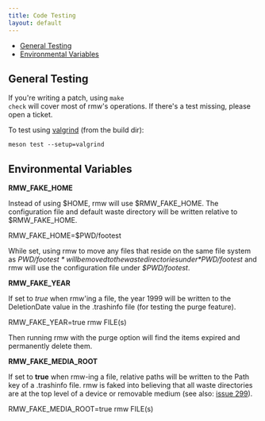 ```yaml
---
title: Code Testing
layout: default
---
```

<ul>
  <li><a href="#general_testing">General Testing</a></li>
  <li><a href="#env_vars">Environmental Variables</a></li>
</ul>

<h2 id="general_testing">General Testing</h2>

If you're writing a patch, using <code class="w3-codespan">make
check</code> will cover most of rmw's operations. If there's a test
missing, please open a ticket.

To test using [valgrind](https://www.valgrind.org/) (from the build dir):

<code class="w3-codespan">meson test --setup=valgrind</code>

<h2 id="env_vars">Environmental Variables</h2>
<div class="w3-panel w3-border">
  <p><b>RMW_FAKE_HOME</b></p>
Instead of using $HOME, rmw will use $RMW_FAKE_HOME. The configuration
file and default waste directory will be written relative to
$RMW_FAKE_HOME.

<p class="w3-code">
  RMW_FAKE_HOME=$PWD/footest
</p>

While set, using rmw to move any files that reside on the same file
system as *$PWD/footest* will be moved to the waste directories under
*$PWD/footest* and rmw will use the configuration file under
*$PWD/footest*.
</div>

<div class="w3-panel w3-border">
<p><b>RMW_FAKE_YEAR</b></p>

If set to *true* when rmw'ing a file, the year 1999 will be written to
the DeletionDate value in the .trashinfo file (for testing the purge
feature).

<p class="w3-code">
  RMW_FAKE_YEAR=true rmw FILE(s)
</p>

Then running rmw with the purge option will find the items expired and
permanently delete them.
</div>

<div class="w3-panel w3-border">
<p><b>RMW_FAKE_MEDIA_ROOT</b></p>

If set to **true** when rmw-ing a file, relative paths will be written
to the Path key of a .trashinfo file. rmw is faked into believing that
all waste directories are at the top level of a device or removable
medium (see also: <a
href="https://github.com/theimpossibleastronaut/rmw/issues/299">issue
299</a>).

<p class="w3-code">
RMW_FAKE_MEDIA_ROOT=true rmw FILE(s)
</p>
</div>


